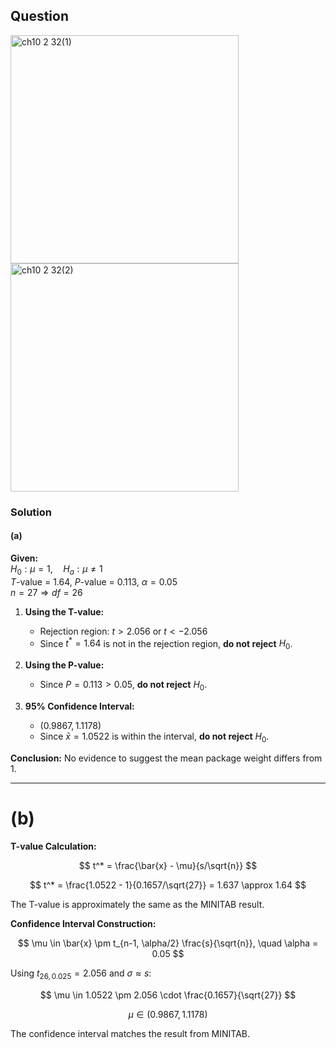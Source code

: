 ## Question

<img width="365" alt="ch10 2 32(1)" src="https://github.com/user-attachments/assets/a8449983-760f-41ea-8a56-84080ddc8c88" />
<br>
<img width="365" alt="ch10 2 32(2)" src="https://github.com/user-attachments/assets/323e5ae0-ac77-4d82-8d27-b74f9026b103" />

### Solution

#### (a)

**Given:**  
$H_0: \mu = 1, \quad H_a: \mu \neq 1$  
$T$-value = 1.64, $P$-value = 0.113, $\alpha = 0.05$  
$n = 27 \Rightarrow df = 26$  

1. **Using the T-value:**  
   - Rejection region: $t > 2.056$ or $t < -2.056$  
   - Since $t^* = 1.64$ is not in the rejection region, **do not reject** $H_0$.  

2. **Using the P-value:**  
   - Since $P = 0.113 > 0.05$, **do not reject** $H_0$.  

3. **95% Confidence Interval:**  
   - $(0.9867, 1.1178)$  
   - Since $\bar{x} = 1.0522$ is within the interval, **do not reject** $H_0$.  

**Conclusion:** No evidence to suggest the mean package weight differs from 1.  

---
###
# (b)
**T-value Calculation:**

$$
t^* = \frac{\bar{x} - \mu}{s/\sqrt{n}}
$$

$$
t^* = \frac{1.0522 - 1}{0.1657/\sqrt{27}} = 1.637 \approx 1.64
$$

The T-value is approximately the same as the MINITAB result.

**Confidence Interval Construction:**

$$
\mu \in \bar{x} \pm t_{n-1, \alpha/2} \frac{s}{\sqrt{n}}, \quad \alpha = 0.05
$$

Using $t_{26, 0.025} = 2.056$ and $\sigma \approx s$:

$$
\mu \in 1.0522 \pm 2.056 \cdot \frac{0.1657}{\sqrt{27}}
$$

$$
\mu \in (0.9867, 1.1178)
$$

The confidence interval matches the result from MINITAB.


